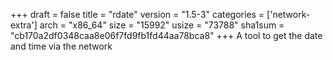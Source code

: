 +++
draft = false
title = "rdate"
version = "1.5-3"
categories = ['network-extra']
arch = "x86_64"
size = "15992"
usize = "73788"
sha1sum = "cb170a2df0348caa8e06f7fd9fb1fd44aa78bca8"
+++
A tool to get the date and time via the network